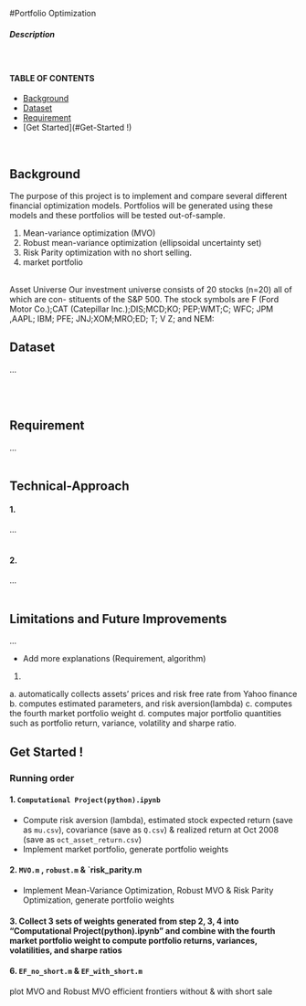 #Portfolio Optimization 

##### Description
</br>

#### TABLE OF CONTENTS 
- [Background](#background) 
- [Dataset](#dataset) 
- [Requirement](#requirement)
- [Get Started](#Get-Started !)
 <br/>

 
## Background
 
The purpose of this project is to implement and compare several different
financial optimization models. Portfolios will be generated using these models
and these portfolios will be tested out-of-sample. 
1. Mean-variance optimization (MVO)
2. Robust mean-variance optimization (ellipsoidal uncertainty set)
3. Risk Parity optimization with no short selling.
4. market portfolio
</br> </br> 


Asset Universe
Our investment universe consists of 20 stocks (n=20) all of which are con-
stituents of the S&P 500. The stock symbols are
F (Ford Motor Co.);CAT (Catepillar Inc.);DIS;MCD;KO; PEP;WMT;C;
WFC; JPM ,AAPL; IBM; PFE; JNJ;XOM;MRO;ED; T; V Z; and NEM:
## Dataset

...

</br> </br>  
 
 
## Requirement
...
</br> </br> 
 
 
## Technical-Approach

#### 1. 
...
</br> </br> 

#### 2. 
... 
</br> </br> 

 

## Limitations and Future Improvements
...

* Add more explanations (Requirement, algorithm) 
 

1.  

a.	automatically collects assets’ prices and risk free rate from Yahoo finance
b.	computes estimated parameters, and risk aversion(lambda)
c.	computes the fourth market portfolio weight
d.	computes major portfolio quantities such as portfolio return, variance, volatility and sharpe ratio. 


 

## Get Started !

### Running order  

#### 1. `Computational Project(python).ipynb`
- Compute risk aversion (lambda), estimated stock expected return (save as `mu.csv`), covariance (save as `Q.csv`) & realized return at Oct 2008 (save as `oct_asset_return.csv`)
- Implement market portfolio, generate portfolio weights

#### 2.	`MVO.m`  , `robust.m` & `risk_parity.m
- Implement Mean-Variance Optimization, Robust MVO & Risk Parity Optimization, generate portfolio weights
 
#### 3.	Collect 3 sets of weights generated from step 2, 3, 4 into “Computational Project(python).ipynb” and combine with the fourth market portfolio weight to compute portfolio returns, variances, volatilities, and sharpe ratios

####  6.	`EF_no_short.m` & `EF_with_short.m`
plot MVO and Robust MVO efficient frontiers without & with short sale




